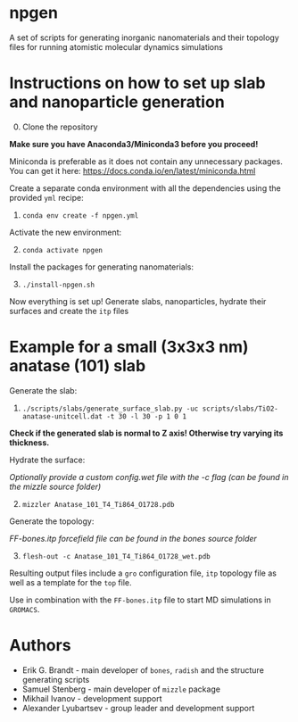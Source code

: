 # npgen
A set of scripts for generating inorganic nanomaterials and their topology files for running atomistic molecular dynamics simulations

# Instructions on how to set up slab and nanoparticle generation

0. Clone the repository

**Make sure you have Anaconda3/Miniconda3 before you proceed!**

Miniconda is preferable as it does not contain any unnecessary packages. You can get it here:
https://docs.conda.io/en/latest/miniconda.html

Create a separate conda environment with all the dependencies using the provided `yml` recipe:

1. `conda env create -f npgen.yml`

Activate the new environment:

2. `conda activate npgen`

Install the packages for generating nanomaterials:

3. `./install-npgen.sh`

Now everything is set up! Generate slabs, nanoparticles, hydrate their surfaces and create the `itp` files

# Example for a small (3x3x3 nm) anatase (101) slab

Generate the slab:

1. `./scripts/slabs/generate_surface_slab.py -uc scripts/slabs/TiO2-anatase-unitcell.dat -t 30 -l 30 -p 1 0 1`

**Check if the generated slab is normal to Z axis! Otherwise try varying its thickness.**

Hydrate the surface:

*Optionally provide a custom config.wet file with the -c flag (can be found in the mizzle source folder)*

2. `mizzler Anatase_101_T4_Ti864_O1728.pdb`

Generate the topology:

*FF-bones.itp forcefield file can be found in the bones source folder*

3. `flesh-out -c Anatase_101_T4_Ti864_O1728_wet.pdb`

Resulting output files include a `gro` configuration file, `itp` topology file as well as a template for the `top` file. 

Use in combination with the `FF-bones.itp` file to start MD simulations in `GROMACS`.

# Authors
- Erik G. Brandt - main developer of `bones`, `radish` and the structure generating scripts
- Samuel Stenberg - main developer of `mizzle` package
- Mikhail Ivanov - development support
- Alexander Lyubartsev - group leader and development support
